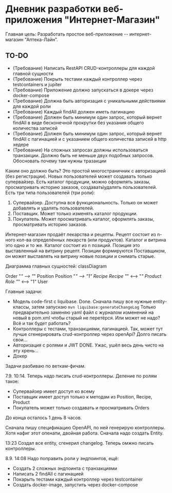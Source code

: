 # Дневник разработки веб-приложения "Интернет-Магазин"
Главная цель: Разработать простое веб-приложение -- интернет-магазин "Аптека-Лайн".

## TO-DO
* (Требование) Написать RestAPI CRUD-контроллеры для каждой главной сущности
* (Требование) Покрыть тестами каждый контроллер через testcontainers и jupiter
* (Требование) Приложение должно запускаться в докере через docker-compose
* (Требование) Должна быть авторизация с уникальными действиями для каждой роли
* (Требование) Каждый findAll должен иметь пагинацию
* (Требование) Должен быть минимум один запрос, который вернет findAll в виде бесконечной прокрутки без указания общего количества записей
* (Требование) Должен быть минимум один запрос, который вернет findAll с пагинацией и с указанием общего количества записей в http хедере
* (Требование) На сложных запросах должны использоваться транзакции. Должно быть не меньше двух подобных запросов. Обосновать почему там нужны тразакции

Каким оно должно быть?
Это простой многостраничник с авторизацией (без регистрации). Новых пользователей может создавать только супервайзер.
Есть каталог продукции, можно оформлять заказы, просматривать историю заказов, создавать\удалять пользователей.
Есть три типа пользователей (три роли):
1. Супервайзер. Доступна вся функциональность. Только он может добавлять и удалять пользователей.
2. Поставщик. Может только изменять каталог продукции.
3. Покупатель. Может просматривать каталог, оформлять заказы, просматривать историю заказов.

Интернет-магазин продаёт лекарства и рецепты.
Рецепт состоит из n-ного кол-ва определённых лекарств (или продуктов).
Каталог и витрина это одно и то же.
Каталог состоит из n позиций.
Позиция это выставленный на витрину рецепт.
Позиции формируются Поставщиком, он может выставлять на витрину новые позиции и снимать старые.

Диаграмма главных сущностей:
classDiagram

Order "*" --> "*" Position
Position "*" --> "1" Recipe
Recipe "*" <--> "*" Product  
Role "*" <--> "1" User

Главные задачи:
* Модель code-first с liquibase.
    Done. Сначала пишу все нужные entity-классы, затем запускаю 
      ``mvn liquibase:generateChangeLog``
    Только предварительно заменяю yaml файл с журналом изменений на новый в pom.xml чтобы старый не перетёрся.
    Или может не надо? Всё и так будет работать?
* Контроллеры с тестами, транзакциями, пагинацией.
    Так, может тут лучше сгенерировать crud-контроллер через openApi?
    Долго писать свои...
* Авторизация с ролями и JWT
    DONE. Ужас, ушёл весь день чисто на эту хрень...
* Докер

Задачи разбиваю по веткам-фичам.

7.9. 10:14.
Теперь надо писать crud-контроллеры. Деление по ролям такое:
* Супервайзер имеет доступ ко всему
* Поставщик имеет доступ только к методам из Position, Recipe, Product
* Покупатель может только создавать и просматривать Orders

До конца осталось 1 день 8 часов.

Сначала пишу спецификацию OpenAPI, по ней генерирую контроллеры. Хотя нафиг этот опенапи, двойная работа.
Сначала надо создать Entity.

13:23
    Создал все entity, сгенерил changelog. Теперь омжно писать контроллеры.
    
8.9. 14:08
Надо поправить роли у эндпоинтов, ещё:
* Создать 2 сложных эндпоинта с транзакциями
* Написать 2 findAll с пагинацией
* Покарыть тестами каждый контроллер через testcontainer
* Создать docker-image, запустить через docker-compose
